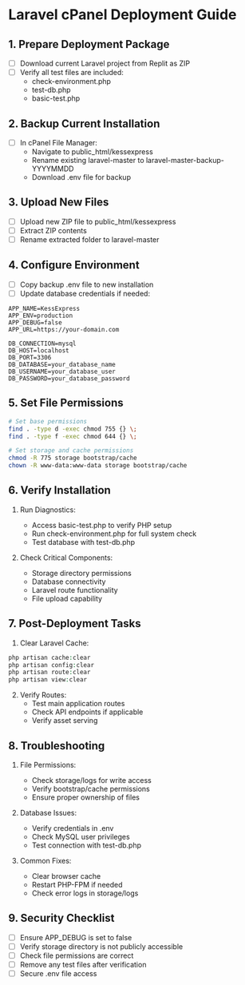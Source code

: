 # Laravel cPanel Deployment Guide

## 1. Prepare Deployment Package
- [ ] Download current Laravel project from Replit as ZIP
- [ ] Verify all test files are included:
  - check-environment.php
  - test-db.php
  - basic-test.php

## 2. Backup Current Installation
- [ ] In cPanel File Manager:
  - Navigate to public_html/kessexpress
  - Rename existing laravel-master to laravel-master-backup-YYYYMMDD
  - Download .env file for backup

## 3. Upload New Files
- [ ] Upload new ZIP file to public_html/kessexpress
- [ ] Extract ZIP contents
- [ ] Rename extracted folder to laravel-master

## 4. Configure Environment
- [ ] Copy backup .env file to new installation
- [ ] Update database credentials if needed:
```env
APP_NAME=KessExpress
APP_ENV=production
APP_DEBUG=false
APP_URL=https://your-domain.com

DB_CONNECTION=mysql
DB_HOST=localhost
DB_PORT=3306
DB_DATABASE=your_database_name
DB_USERNAME=your_database_user
DB_PASSWORD=your_database_password
```

## 5. Set File Permissions
```bash
# Set base permissions
find . -type d -exec chmod 755 {} \;
find . -type f -exec chmod 644 {} \;

# Set storage and cache permissions
chmod -R 775 storage bootstrap/cache
chown -R www-data:www-data storage bootstrap/cache
```

## 6. Verify Installation
1. Run Diagnostics:
   - Access basic-test.php to verify PHP setup
   - Run check-environment.php for full system check
   - Test database with test-db.php

2. Check Critical Components:
   - Storage directory permissions
   - Database connectivity
   - Laravel route functionality
   - File upload capability

## 7. Post-Deployment Tasks
1. Clear Laravel Cache:
```php
php artisan cache:clear
php artisan config:clear
php artisan route:clear
php artisan view:clear
```

2. Verify Routes:
   - Test main application routes
   - Check API endpoints if applicable
   - Verify asset serving

## 8. Troubleshooting
1. File Permissions:
   - Check storage/logs for write access
   - Verify bootstrap/cache permissions
   - Ensure proper ownership of files

2. Database Issues:
   - Verify credentials in .env
   - Check MySQL user privileges
   - Test connection with test-db.php

3. Common Fixes:
   - Clear browser cache
   - Restart PHP-FPM if needed
   - Check error logs in storage/logs

## 9. Security Checklist
- [ ] Ensure APP_DEBUG is set to false
- [ ] Verify storage directory is not publicly accessible
- [ ] Check file permissions are correct
- [ ] Remove any test files after verification
- [ ] Secure .env file access
